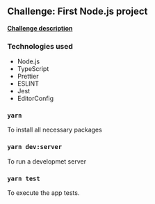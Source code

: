 ## Challenge: First Node.js project

<a href="https://github.com/Rocketseat/bootcamp-gostack-desafios/tree/master/desafio-fundamentos-nodejs"><b> Challenge description </b></a>

### Technologies used
<ul>
  <li>Node.js</li>
  <li>TypeScript</li>
  <li>Prettier</li>
  <li>ESLINT</li>
  <li>Jest</li>
  <li>EditorConfig</li>
</ul>

### `yarn`
To install all necessary packages

### `yarn dev:server`
To run a developmet server

### `yarn test`
To execute the app tests.

